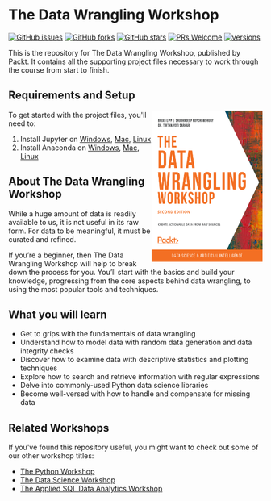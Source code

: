 # The Data Wrangling Workshop
[![GitHub issues](https://img.shields.io/github/issues/PacktWorkshops/The-Data-Wrangling-Workshop.svg)](https://github.com/PacktWorkshops/The-Data-Wrangling-Workshop/issues)
[![GitHub forks](https://img.shields.io/github/forks/PacktWorkshops/The-Data-Wrangling-Workshop.svg)](https://github.com/PacktWorkshops/The-Data-Wrangling-Workshop/network)
[![GitHub stars](https://img.shields.io/github/stars/PacktWorkshops/The-Data-Wrangling-Workshop.svg)](https://github.com/PacktWorkshops/The-Data-Wrangling-Workshop/stargazers)
[![PRs Welcome](https://img.shields.io/badge/PRs-welcome-brightgreen.svg)](https://github.com/PacktWorkshops/The-Data-Wrangling-Workshop/pulls)
[![versions](https://img.shields.io/pypi/pyversions/pybadges.svg)](https://www.python.org/downloads/)

This is the repository for The Data Wrangling Workshop, published by [Packt](https://www.packtpub.com/?utm_source=github). It contains all the supporting project files necessary to work through the course from start to finish.

## Requirements and Setup
<a href=""><img src="https://github.com/PacktWorkshops/Workshop-Covers/blob/master/B15780_The%20Data%20Wrangling%20Workshop.png" alt="The Data Wrangling Workshop" height="300px" width="220px" align="right" this.target="_blank"></a>

To get started with the project files, you'll need to:
1. Install Jupyter on [Windows](https://www.python.org/downloads/windows/), [Mac](https://www.python.org/downloads/mac-osx/), [Linux](https://www.python.org/downloads/source/)
2. Install Anaconda on [Windows](https://www.anaconda.com/distribution/#windows), [Mac](https://www.anaconda.com/distribution/#macos), [Linux](https://www.anaconda.com/distribution/#linux)

## About The Data Wrangling Workshop
While a huge amount of data is readily available to us, it is not useful in its raw form. For data to be meaningful, it must be curated and refined. 

If you’re a beginner, then The Data Wrangling Workshop will help to break down the process for you. You’ll start with the basics and build your knowledge, progressing from the core aspects behind data wrangling, to using the most popular tools and techniques.  

## What you will learn
* Get to grips with the fundamentals of data wrangling 
* Understand how to model data with random data generation and data integrity checks 
* Discover how to examine data with descriptive statistics and plotting techniques 
* Explore how to search and retrieve information with regular expressions 
* Delve into commonly-used Python data science libraries  
* Become well-versed with how to handle and compensate for missing data 

## Related Workshops
If you've found this repository useful, you might want to check out some of our other workshop titles:
* [The Python Workshop](https://courses.packtpub.com/courses/python?utm_source=github&utm_medium=repository&utm_campaign=9781839218859&utm_term=Python&utm_content=The%20Python%20Workshop)
* [The Data Science Workshop](https://courses.packtpub.com/courses/data-science?utm_source=github&utm_medium=repository&utm_campaign=9781838981266&utm_term=Data%20Science&utm_content=The%20Data%20Science%20Workshop)
* [The Applied SQL Data Analytics Workshop](https://courses.packtpub.com/courses/the-applied-sql-data-analytics-workshop?utm_source=github&utm_medium=repository&utm_campaign=9781800203679&utm_term=Applied%20SQL%20Data%20Analytics&utm_content=The%20Applied%20SQL%20Data%20Analytics%20Workshop)
